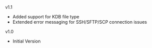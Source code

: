 v1.1
- Added support for KDB file type
- Extended error messaging for SSH/SFTP/SCP connection issues

v1.0 
- Initial Version
